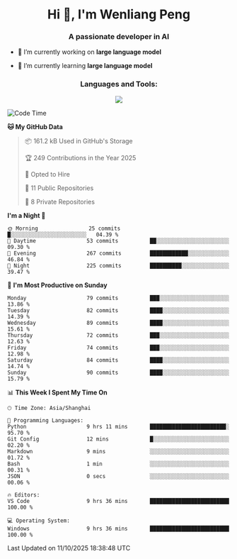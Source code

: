 <h1 align="center">Hi 👋, I'm Wenliang Peng</h1>
<h3 align="center">A passionate developer in AI</h3>

- 🔭 I’m currently working on **large language model**

- 🌱 I’m currently learning **large language model**

<!-- <h3 align="left">Connect with me:</h3> -->
<!-- <p align="left">
</p> -->

<h3 align="center">Languages and Tools:</h3>
<p align="center">
  <a href="https://skillicons.dev">
    <img src="https://skillicons.dev/icons?i=cpp,ros,docker,azure,git,linux,py,pytorch,cmake,githubactions,powershell,md&perline=6" />
  </a>
</p>


<!-- <p><img align="center" src="https://github-readme-stats.vercel.app/api/top-langs?username=bpwl0121&show_icons=true&locale=en&layout=compact" alt="bpwl0121" /></p> -->

<!-- <p><img align="center" src="https://github-readme-streak-stats.herokuapp.com/?user=bpwl0121&" alt="bpwl0121" /></p> -->

<!--START_SECTION:waka-->
![Code Time](http://img.shields.io/badge/Code%20Time-448%20hrs%2012%20mins-blue)

**🐱 My GitHub Data** 

> 📦 161.2 kB Used in GitHub's Storage 
 > 
> 🏆 249 Contributions in the Year 2025
 > 
> 💼 Opted to Hire
 > 
> 📜 11 Public Repositories 
 > 
> 🔑 8 Private Repositories 
 > 
**I'm a Night 🦉** 

```text
🌞 Morning                25 commits          █░░░░░░░░░░░░░░░░░░░░░░░░   04.39 % 
🌆 Daytime                53 commits          ██░░░░░░░░░░░░░░░░░░░░░░░   09.30 % 
🌃 Evening                267 commits         ████████████░░░░░░░░░░░░░   46.84 % 
🌙 Night                  225 commits         ██████████░░░░░░░░░░░░░░░   39.47 % 
```
📅 **I'm Most Productive on Sunday** 

```text
Monday                   79 commits          ███░░░░░░░░░░░░░░░░░░░░░░   13.86 % 
Tuesday                  82 commits          ████░░░░░░░░░░░░░░░░░░░░░   14.39 % 
Wednesday                89 commits          ████░░░░░░░░░░░░░░░░░░░░░   15.61 % 
Thursday                 72 commits          ███░░░░░░░░░░░░░░░░░░░░░░   12.63 % 
Friday                   74 commits          ███░░░░░░░░░░░░░░░░░░░░░░   12.98 % 
Saturday                 84 commits          ████░░░░░░░░░░░░░░░░░░░░░   14.74 % 
Sunday                   90 commits          ████░░░░░░░░░░░░░░░░░░░░░   15.79 % 
```


📊 **This Week I Spent My Time On** 

```text
🕑︎ Time Zone: Asia/Shanghai

💬 Programming Languages: 
Python                   9 hrs 11 mins       ████████████████████████░   95.70 % 
Git Config               12 mins             █░░░░░░░░░░░░░░░░░░░░░░░░   02.20 % 
Markdown                 9 mins              ░░░░░░░░░░░░░░░░░░░░░░░░░   01.72 % 
Bash                     1 min               ░░░░░░░░░░░░░░░░░░░░░░░░░   00.31 % 
JSON                     0 secs              ░░░░░░░░░░░░░░░░░░░░░░░░░   00.06 % 

🔥 Editors: 
VS Code                  9 hrs 36 mins       █████████████████████████   100.00 % 

💻 Operating System: 
Windows                  9 hrs 36 mins       █████████████████████████   100.00 % 
```


 Last Updated on 11/10/2025 18:38:48 UTC
<!--END_SECTION:waka-->
